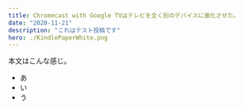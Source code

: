 ```yaml
---
title: Chromecast with Google TVはテレビを全く別のデバイスに進化させた。
date: "2020-11-21"
description: "これはテスト投稿です"
hero: ./KindlePaperWhite.png
---
```


本文はこんな感じ。
- あ
- い
- う